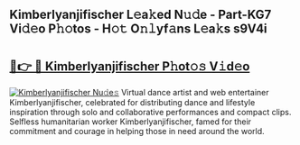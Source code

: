 ## Kimberlyanjifischer L𝚎a𝚔ed N𝚞𝚍e - Part-KG7 Vi𝚍𝚎o P𝚑𝚘tos - H𝚘𝚝 O𝚗𝚕yf𝚊ns L𝚎a𝚔s s9V4i

# <h2><a href="http://kf7kbl.oniu.top/?m=Kimberlyanjifischer">🔗👉 🔴 Kimberlyanjifischer P𝚑ot𝚘𝚜 V𝚒d𝚎o</a></h2>

[![Kimberlyanjifischer Nu𝚍e𝚜](https://i.imgur.com/0qMVB7G.gif)](http://kf7kbl.oniu.top/?m=Kimberlyanjifischer)
Virtual dance artist and web entertainer Kimberlyanjifischer, celebrated for distributing dance and lifestyle inspiration through solo and collaborative performances and compact clips. Selfless humanitarian worker Kimberlyanjifischer, famed for their commitment and courage in helping those in need around the world.  
